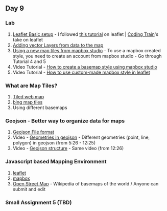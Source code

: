 ## Day 9

### Lab
1. [Leaflet Basic setup](https://editor.p5js.org/lee.inhye/sketches/KnMkIs-qM) - I followed [this tutorial](https://leafletjs.com/examples/quick-start/) on leaflet | [Coding Train](https://www.youtube.com/watch?v=nZaZ2dB6pow)'s take on leaflet 
2. [Adding vector Layers from data to the map](https://editor.p5js.org/lee.inhye/sketches/xaxi19D7c)
3. [Using a new map tiles from mapbox studio](https://editor.p5js.org/lee.inhye/sketches/eu844Yjtf) - To use a mapbox created style, you need to create an account from mapbox studio - Go through Tutorial 4 and 5
4. Video Tutorial - [How to create a basemap style using mapbox studio](https://www.youtube.com/watch?v=9B851SXoKSw)
5. Video Tutorial - [How to use custom-made mapbox style in leaflet](https://www.youtube.com/watch?v=b6Oh4ZBKf6o)

### What are Map Tiles?
1. [Tiled web map](https://en.wikipedia.org/wiki/Tiled_web_map) 
2. [bing map tiles](https://docs.microsoft.com/en-us/bingmaps/articles/bing-maps-tile-system?redirectedfrom=MSDN)
3. Using different basemaps 

### Geojson - Better way to organize data for maps 
1. [Geojson File format](https://gist.github.com/wavded/1200773?short_path=99c1af9)
2. Video - [Geometries in geojson](https://youtu.be/8RPfrhzRw2s?t=326) - Different geometries (point, line, polygon) in geojson (from 5:26 - 12:25)
3. Video - [Geojson structure](https://youtu.be/8RPfrhzRw2s?t=746) - Same video (from 12:26)

### Javascript based Mapping Environment 
1. [leaflet](https://leafletjs.com/)
2. [mapbox](https://www.mapbox.com/mapbox-studio/) 
3. [Open Street Map](https://www.openstreetmap.org/) - Wikipedia of basemaps of the world  / Anyone can submit and edit

### Small Assignment 5 (TBD)
